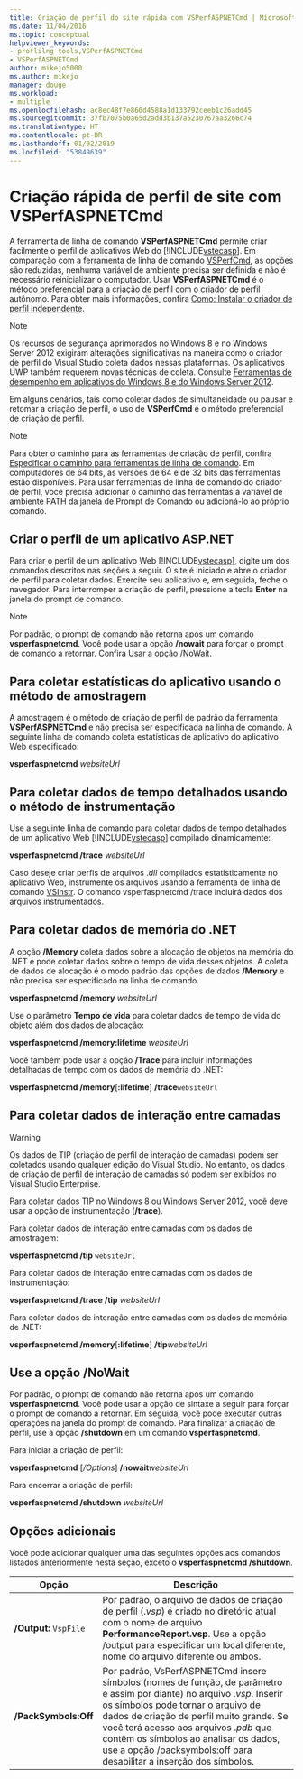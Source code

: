 ```yaml
---
title: Criação de perfil do site rápida com VSPerfASPNETCmd | Microsoft Docs
ms.date: 11/04/2016
ms.topic: conceptual
helpviewer_keywords:
- proflilng tools,VSPerfASPNETCmd
- VSPerfASPNETCmd
author: mikejo5000
ms.author: mikejo
manager: douge
ms.workload:
- multiple
ms.openlocfilehash: ac8ec48f7e860d4588a1d133792ceeb1c26add45
ms.sourcegitcommit: 37fb7075b0a65d2add3b137a5230767aa3266c74
ms.translationtype: HT
ms.contentlocale: pt-BR
ms.lasthandoff: 01/02/2019
ms.locfileid: "53849639"
---
```

# <a name="rapid-web-site-profiling-with-vsperfaspnetcmd"></a>Criação rápida de perfil de site com VSPerfASPNETCmd

A ferramenta de linha de comando **VSPerfASPNETCmd** permite criar facilmente o perfil de aplicativos Web do [!INCLUDE[vstecasp](../code-quality/includes/vstecasp_md.md)]. Em comparação com a ferramenta de linha de comando [VSPerfCmd](../profiling/vsperfcmd.md), as opções são reduzidas, nenhuma variável de ambiente precisa ser definida e não é necessário reinicializar o computador. Usar **VSPerfASPNETCmd** é o método preferencial para a criação de perfil com o criador de perfil autônomo. Para obter mais informações, confira [Como: Instalar o criador de perfil independente](../profiling/how-to-install-the-stand-alone-profiler.md).

> [!NOTE]
> Os recursos de segurança aprimorados no Windows 8 e no Windows Server 2012 exigiram alterações significativas na maneira como o criador de perfil do Visual Studio coleta dados nessas plataformas. Os aplicativos UWP também requerem novas técnicas de coleta. Consulte [Ferramentas de desempenho em aplicativos do Windows 8 e do Windows Server 2012](../profiling/performance-tools-on-windows-8-and-windows-server-2012-applications.md).

 Em alguns cenários, tais como coletar dados de simultaneidade ou pausar e retomar a criação de perfil, o uso de **VSPerfCmd** é o método preferencial de criação de perfil.

> [!NOTE]
>  Para obter o caminho para as ferramentas de criação de perfil, confira [Especificar o caminho para ferramentas de linha de comando](../profiling/specifying-the-path-to-profiling-tools-command-line-tools.md). Em computadores de 64 bits, as versões de 64 e de 32 bits das ferramentas estão disponíveis. Para usar ferramentas de linha de comando do criador de perfil, você precisa adicionar o caminho das ferramentas à variável de ambiente PATH da janela de Prompt de Comando ou adicioná-lo ao próprio comando.  

## <a name="profile-an-aspnet-application"></a>Criar o perfil de um aplicativo ASP.NET

Para criar o perfil de um aplicativo Web [!INCLUDE[vstecasp](../code-quality/includes/vstecasp_md.md)], digite um dos comandos descritos nas seções a seguir. O site é iniciado e abre o criador de perfil para coletar dados. Exercite seu aplicativo e, em seguida, feche o navegador. Para interromper a criação de perfil, pressione a tecla **Enter** na janela do prompt de comando.

> [!NOTE]
> Por padrão, o prompt de comando não retorna após um comando **vsperfaspnetcmd**. Você pode usar a opção **/nowait** para forçar o prompt de comando a retornar. Confira [Usar a opção /NoWait](#use-the-nowait-option).

## <a name="to-collect-application-statistics-by-using-the-sampling-method"></a>Para coletar estatísticas do aplicativo usando o método de amostragem
 A amostragem é o método de criação de perfil de padrão da ferramenta **VSPerfASPNETCmd** e não precisa ser especificada na linha de comando. A seguinte linha de comando coleta estatísticas de aplicativo do aplicativo Web especificado:

 **vsperfaspnetcmd**  *websiteUrl*

## <a name="to-collect-detailed-timing-data-by-using-the-instrumentation-method"></a>Para coletar dados de tempo detalhados usando o método de instrumentação

Use a seguinte linha de comando para coletar dados de tempo detalhados de um aplicativo Web [!INCLUDE[vstecasp](../code-quality/includes/vstecasp_md.md)] compilado dinamicamente:

**vsperfaspnetcmd /trace**  *websiteUrl*

Caso deseje criar perfis de arquivos .*dll* compilados estatisticamente no aplicativo Web, instrumente os arquivos usando a ferramenta de linha de comando [VSInstr](../profiling/vsinstr.md). O comando vsperfaspnetcmd /trace incluirá dados dos arquivos instrumentados.

## <a name="to-collect-net-memory-data"></a>Para coletar dados de memória do .NET

A opção **/Memory** coleta dados sobre a alocação de objetos na memória do .NET e pode coletar dados sobre o tempo de vida desses objetos. A coleta de dados de alocação é o modo padrão das opções de dados **/Memory** e não precisa ser especificado na linha de comando.

 **vsperfaspnetcmd /memory** *websiteUrl*

 Use o parâmetro **Tempo de vida** para coletar dados de tempo de vida do objeto além dos dados de alocação:

 **vsperfaspnetcmd /memory:lifetime** *websiteUrl*

 Você também pode usar a opção **/Trace** para incluir informações detalhadas de tempo com os dados de memória do .NET:

 **vsperfaspnetcmd /memory**[**:lifetime**] **/trace**`websiteUrl`

## <a name="to-collect-tier-interaction-data"></a>Para coletar dados de interação entre camadas

> [!WARNING]
> Os dados de TIP (criação de perfil de interação de camadas) podem ser coletados usando qualquer edição do Visual Studio. No entanto, os dados de criação de perfil de interação de camadas só podem ser exibidos no Visual Studio Enterprise.
>
> Para coletar dados TIP no Windows 8 ou Windows Server 2012, você deve usar a opção de instrumentação (**/trace**).

Para coletar dados de interação entre camadas com os dados de amostragem:

**vsperfaspnetcmd /tip** `websiteUrl`

Para coletar dados de interação entre camadas com os dados de instrumentação:

**vsperfaspnetcmd /trace /tip** *websiteUrl*

Para coletar dados de interação entre camadas com os dados de memória de .NET:

**vsperfaspnetcmd /memory**[**:lifetime**] **/tip**_websiteUrl_

## <a name="use-the-nowait-option"></a>Use a opção /NoWait

Por padrão, o prompt de comando não retorna após um comando **vsperfaspnetcmd**. Você pode usar a opção de sintaxe a seguir para forçar o prompt de comando a retornar. Em seguida, você pode executar outras operações na janela do prompt de comando. Para finalizar a criação de perfil, use a opção **/shutdown** em um comando **vsperfaspnetcmd**.

Para iniciar a criação de perfil:

**vsperfaspnetcmd** [*/Options*] **/nowait**_websiteUrl_

Para encerrar a criação de perfil:

**vsperfaspnetcmd /shutdown** *websiteUrl*

## <a name="additional-options"></a>Opções adicionais

Você pode adicionar qualquer uma das seguintes opções aos comandos listados anteriormente nesta seção, exceto o **vsperfaspnetcmd /shutdown**.

|Opção|Descrição|
|------------|-----------------|
|**/Output:** `VspFile`|Por padrão, o arquivo de dados de criação de perfil (.*vsp*) é criado no diretório atual com o nome de arquivo **PerformanceReport.vsp**. Use a opção /output para especificar um local diferente, nome do arquivo diferente ou ambos.|
|**/PackSymbols:Off**|Por padrão, VsPerfASPNETCmd insere símbolos (nomes de função, de parâmetro e assim por diante) no arquivo .*vsp*. Inserir os símbolos pode tornar o arquivo de dados de criação de perfil muito grande. Se você terá acesso aos arquivos .*pdb* que contêm os símbolos ao analisar os dados, use a opção /packsymbols:off para desabilitar a inserção dos símbolos.|
